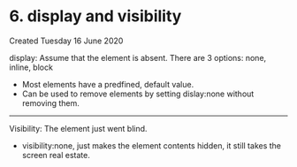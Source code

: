 # 6. display and visibility
Created Tuesday 16 June 2020

display: Assume that the element is absent.
There are 3 options: none, inline, block

* Most elements have a predfined, default value.
* Can be used to remove elements by setting dislay:none without removing them.


*****

Visibility: The element just went blind.

* visibility:none, just makes the element contents hidden, it still takes the screen real estate.


